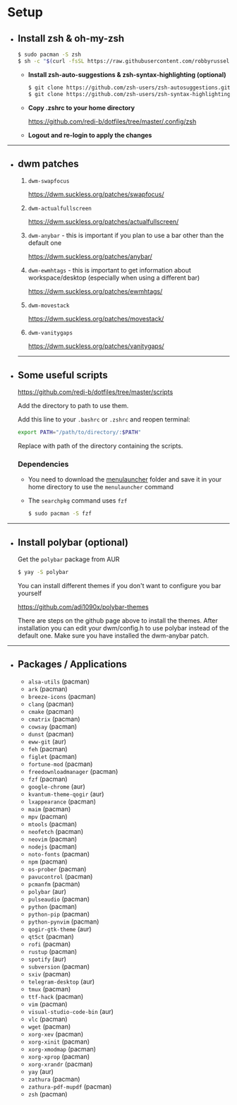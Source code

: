 # Setup

- ## Install zsh & oh-my-zsh

    ```bash
    $ sudo pacman -S zsh
    $ sh -c "$(curl -fsSL https://raw.githubusercontent.com/robbyrussell/oh-my-zsh/master/tools/install.sh)"
    ```

    - **Install zsh-auto-suggestions & zsh-syntax-highlighting (optional)**

        ```bash
        $ git clone https://github.com/zsh-users/zsh-autosuggestions.git $ZSH_CUSTOM/plugins/zsh-autosuggestions
        $ git clone https://github.com/zsh-users/zsh-syntax-highlighting.git $ZSH_CUSTOM/plugins/zsh-syntax-highlighting
        ```

    - **Copy .zshrc to your home directory**

        https://github.com/redi-b/dotfiles/tree/master/.config/zsh

    - **Logout and re-login to apply the changes**

---

- ## **dwm patches**

    1. ```dwm-swapfocus```

        https://dwm.suckless.org/patches/swapfocus/

    2. ```dwm-actualfullscreen```

        https://dwm.suckless.org/patches/actualfullscreen/

    3. ```dwm-anybar``` - this is important if you plan to use a bar other than the default one

        https://dwm.suckless.org/patches/anybar/

    5. ```dwm-ewmhtags``` - this is important to get information about workspace/desktop (especially when using a different bar)

        https://dwm.suckless.org/patches/ewmhtags/

    6. ```dwm-movestack```
  
        https://dwm.suckless.org/patches/movestack/

    7. ```dwm-vanitygaps```

        https://dwm.suckless.org/patches/vanitygaps/

    ---

- ## **Some useful scripts**

    https://github.com/redi-b/dotfiles/tree/master/scripts

    Add the directory to path to use them.

    Add this line to your ```.bashrc``` or ```.zshrc``` and reopen terminal:

    ```bash
    export PATH="/path/to/directory/:$PATH"
    ```

    Replace with path of the directory containing the scripts.

    ### Dependencies

    - You need to download the [menulauncher](https://github.com/redi-b/dotfiles/tree/master/menulauncher) folder and save it in your home directory to use the ```menulauncher``` command
    - The ```searchpkg``` command uses ```fzf```

        ```bash
        $ sudo pacman -S fzf
        ```

---

- ## **Install polybar (optional)**

    Get the ```polybar``` package from AUR

    ```bash
    $ yay -S polybar
    ```

    You can install different themes if you don't want to configure you bar yourself

    https://github.com/adi1090x/polybar-themes

    There are steps on the github page above to install the themes. After installation you can edit your dwm/config.h to use polybar instead of the default one. Make sure you have installed the dwm-anybar patch.
  
---

- ## **Packages / Applications**
    
    - ```alsa-utils``` (pacman)
    - ```ark``` (pacman)
    - ```breeze-icons``` (pacman)
    - ```clang``` (pacman)
    - ```cmake``` (pacman)
    - ```cmatrix``` (pacman)
    - ```cowsay``` (pacman)
    - ```dunst``` (pacman)
    - ```eww-git``` (aur)
    - ```feh``` (pacman)
    - ```figlet``` (pacman)
    - ```fortune-mod``` (pacman)
    - ```freedownloadmanager``` (pacman)
    - ```fzf``` (pacman)
    - ```google-chrome``` (aur)
    - ```kvantum-theme-qogir``` (aur)
    - ```lxappearance``` (pacman)
    - ```maim``` (pacman)
    - ```mpv``` (pacman)
    - ```mtools``` (pacman)
    - ```neofetch``` (pacman)
    - ```neovim``` (pacman)
    - ```nodejs``` (pacman)
    - ```noto-fonts``` (pacman)
    - ```npm``` (pacman)
    - ```os-prober``` (pacman)
    - ```pavucontrol``` (pacman)
    - ```pcmanfm``` (pacman)
    - ```polybar``` (aur)
    - ```pulseaudio``` (pacman)
    - ```python``` (pacman)
    - ```python-pip``` (pacman)
    - ```python-pynvim``` (pacman)
    - ```qogir-gtk-theme``` (aur)
    - ```qt5ct``` (pacman)
    - ```rofi``` (pacman)
    - ```rustup``` (pacman)
    - ```spotify``` (aur)
    - ```subversion``` (pacman)
    - ```sxiv``` (pacman)
    - ```telegram-desktop``` (aur)
    - ```tmux``` (pacman)
    - ```ttf-hack``` (pacman)
    - ```vim``` (pacman)
    - ```visual-studio-code-bin``` (aur)
    - ```vlc``` (pacman)
    - ```wget``` (pacman)
    - ```xorg-xev``` (pacman)
    - ```xorg-xinit``` (pacman)
    - ```xorg-xmodmap``` (pacman)
    - ```xorg-xprop``` (pacman)
    - ```xorg-xrandr``` (pacman)
    - ```yay``` (aur)
    - ```zathura``` (pacman)
    - ```zathura-pdf-mupdf``` (pacman)
    - ```zsh``` (pacman)
